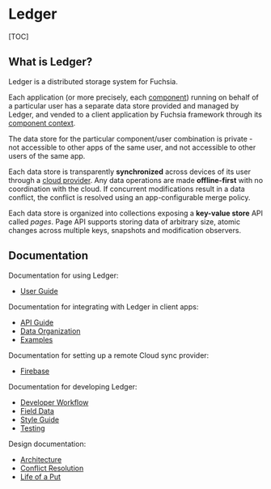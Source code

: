 # Ledger

[TOC]

## What is Ledger?

Ledger is a distributed storage system for Fuchsia.

Each application (or more precisely, each [component]) running on behalf of a
particular user has a separate data store provided and managed by Ledger, and
vended to a client application by Fuchsia framework through its [component
context].

The data store for the particular component/user combination is private - not
accessible to other apps of the same user, and not accessible to other users of
the same app.

Each data store is transparently **synchronized** across devices of its user
through a [cloud provider]. Any data operations are made **offline-first** with
no coordination with the cloud. If concurrent modifications result in a data
conflict, the conflict is resolved using an app-configurable merge policy.

Each data store is organized into collections exposing a **key-value store** API
called *pages*. Page API supports storing data of arbitrary size, atomic changes
across multiple keys, snapshots and modification observers.

## Documentation

Documentation for using Ledger:

 - [User Guide](user_guide.md)

Documentation for integrating with Ledger in client apps:

 - [API Guide](api_guide.md)
 - [Data Organization](data_organization.md)
 - [Examples](examples.md)

Documentation for setting up a remote Cloud sync provider:

 - [Firebase](firebase.md)

Documentation for developing Ledger:

 - [Developer Workflow](workflow.md)
 - [Field Data](field_data.md)
 - [Style Guide](style_guide.md)
 - [Testing](testing.md)

Design documentation:

 - [Architecture](architecture.md)
 - [Conflict Resolution](conflict_resolution.md)
 - [Life of a Put](life_of_a_put.md)


[cloud provider]: https://fuchsia.googlesource.com/peridot/+/master/public/lib/cloud_provider/fidl/cloud_provider.fidl
[component]: https://fuchsia.googlesource.com/peridot/+/master/public/lib/component/fidl
[component context]: https://fuchsia.googlesource.com/peridot/+/master/public/lib/component/fidl/component_context.fidl
